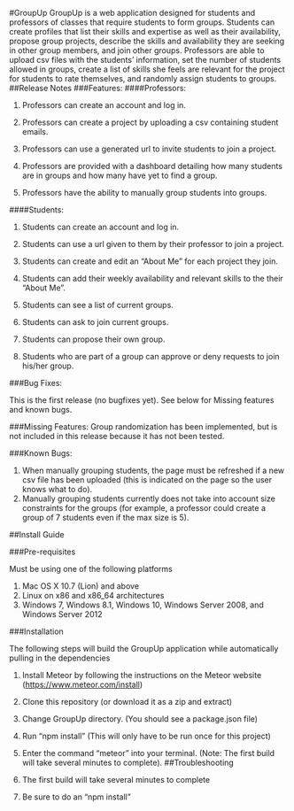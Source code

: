 #GroupUp
GroupUp is a web application designed for students and professors of classes that require students to form groups. Students can create profiles that list their skills and expertise as well as their availability, propose group projects, describe the skills and availability they are seeking in other group members, and join other groups. Professors are able to upload csv files with the students’ information, set the number of students allowed in groups, create a list of skills she feels are relevant for the project for students to rate themselves, and randomly assign students to groups. 
##Release Notes
###Features:
####Professors:
1. Professors can create an account and log in.

2. Professors can create a project by uploading a csv containing student emails.

3. Professors can use a generated url to invite students to join a project.

4. Professors are provided with a dashboard detailing how many students are in groups and how many have yet to find a group.

5. Professors have the ability to manually group students into groups.


####Students:
1. Students can create an account and log in.

2. Students can use a url given to them by their professor to join a project.

3. Students can create and edit an “About Me” for each project they join.

4. Students can add their weekly availability and relevant skills to the their “About Me”.

5. Students can see a list of current groups.

6. Students can ask to join current groups.

7. Students can propose their own group.

8. Students who are part of a group can approve or deny requests to join his/her group.

###Bug Fixes:

This is the first release (no bugfixes yet). See below for Missing features and known bugs.

###Missing Features:
Group randomization has been implemented, but is not included in this release because it has not been tested.

###Known Bugs:
1. When manually grouping students, the page must be refreshed if a new csv file has been uploaded (this is indicated on the page so the user knows what to do).
2. Manually grouping students currently does not take into account size constraints for the groups (for example, a professor could create a group of 7 students even if the max size is 5).

##Install Guide

###Pre-requisites

Must be using one of the following platforms
1. Mac OS X 10.7 (Lion) and above
2. Linux on x86 and x86_64 architectures
3. Windows 7, Windows 8.1, Windows 10, Windows Server 2008, and Windows Server 2012

###Installation

The following steps will build the GroupUp application while automatically pulling in the dependencies
1. Install Meteor by following the instructions on the Meteor website (https://www.meteor.com/install)

2. Clone this repository (or download it as a zip and extract)

3. Change GroupUp directory. (You should see a package.json file)

4. Run “npm install” (This will only have to be run once for this project)

5. Enter the command “meteor” into your terminal. (Note: The first build will take several minutes to complete).
##Troubleshooting
1. The first build will take several minutes to complete
2. Be sure to do an “npm install”
